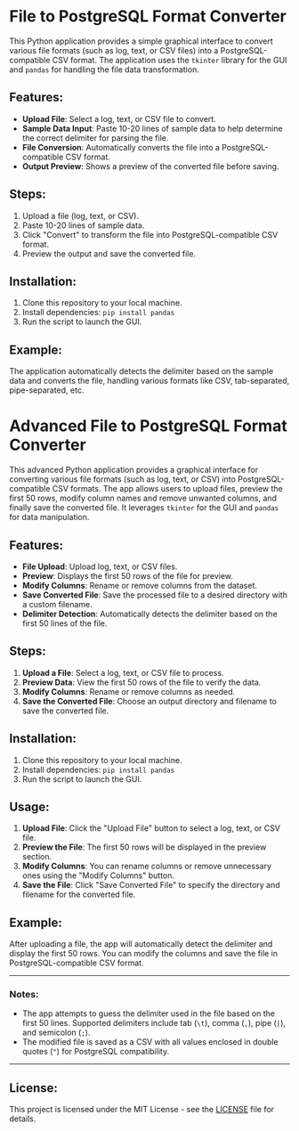# File to PostgreSQL Format Converter

This Python application provides a simple graphical interface to convert various file formats (such as log, text, or CSV files) into a PostgreSQL-compatible CSV format. The application uses the `tkinter` library for the GUI and `pandas` for handling the file data transformation.

## Features:
- **Upload File**: Select a log, text, or CSV file to convert.
- **Sample Data Input**: Paste 10-20 lines of sample data to help determine the correct delimiter for parsing the file.
- **File Conversion**: Automatically converts the file into a PostgreSQL-compatible CSV format.
- **Output Preview**: Shows a preview of the converted file before saving.

## Steps:
1. Upload a file (log, text, or CSV).
2. Paste 10-20 lines of sample data.
3. Click "Convert" to transform the file into PostgreSQL-compatible CSV format.
4. Preview the output and save the converted file.

## Installation:
1. Clone this repository to your local machine.
2. Install dependencies: `pip install pandas`
3. Run the script to launch the GUI.

## Example:
The application automatically detects the delimiter based on the sample data and converts the file, handling various formats like CSV, tab-separated, pipe-separated, etc.



# Advanced File to PostgreSQL Format Converter

This advanced Python application provides a graphical interface for converting various file formats (such as log, text, or CSV) into PostgreSQL-compatible CSV formats. The app allows users to upload files, preview the first 50 rows, modify column names and remove unwanted columns, and finally save the converted file. It leverages `tkinter` for the GUI and `pandas` for data manipulation.

## Features:
- **File Upload**: Upload log, text, or CSV files.
- **Preview**: Displays the first 50 rows of the file for preview.
- **Modify Columns**: Rename or remove columns from the dataset.
- **Save Converted File**: Save the processed file to a desired directory with a custom filename.
- **Delimiter Detection**: Automatically detects the delimiter based on the first 50 lines of the file.

## Steps:
1. **Upload a File**: Select a log, text, or CSV file to process.
2. **Preview Data**: View the first 50 rows of the file to verify the data.
3. **Modify Columns**: Rename or remove columns as needed.
4. **Save the Converted File**: Choose an output directory and filename to save the converted file.

## Installation:
1. Clone this repository to your local machine.
2. Install dependencies: `pip install pandas`
3. Run the script to launch the GUI.

## Usage:
1. **Upload File**: Click the "Upload File" button to select a log, text, or CSV file.
2. **Preview the File**: The first 50 rows will be displayed in the preview section.
3. **Modify Columns**: You can rename columns or remove unnecessary ones using the "Modify Columns" button.
4. **Save the File**: Click "Save Converted File" to specify the directory and filename for the converted file.

## Example:
After uploading a file, the app will automatically detect the delimiter and display the first 50 rows. You can modify the columns and save the file in PostgreSQL-compatible CSV format.

---

### Notes:
- The app attempts to guess the delimiter used in the file based on the first 50 lines. Supported delimiters include tab (`\t`), comma (`,`), pipe (`|`), and semicolon (`;`).
- The modified file is saved as a CSV with all values enclosed in double quotes (`"`) for PostgreSQL compatibility.

---

## License:
This project is licensed under the MIT License - see the [LICENSE](LICENSE) file for details.
